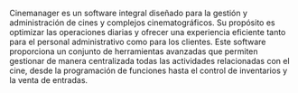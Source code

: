 Cinemanager es un software integral diseñado para la gestión y administración de cines y complejos cinematográficos. Su propósito es optimizar las operaciones diarias y ofrecer una experiencia eficiente tanto para el personal administrativo como para los clientes. Este software proporciona un conjunto de herramientas avanzadas que permiten gestionar de manera centralizada todas las actividades relacionadas con el cine, desde la programación de funciones hasta el control de inventarios y la venta de entradas.
